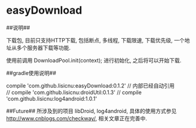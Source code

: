 easyDownload
============


##说明##

下载包, 目前只支持HTTP下载, 包括断点, 多线程, 下载限速, 下载优先级, 一个地址从多个服务器下载等功能.

使用前调用 DownloadPool.init(context); 进行初始化, 之后将可以开始下载.



##gradle使用说明##

compile 'com.github.lisicnu:easyDownload:0.1.2'
// 内部已经自动引用  
// compile 'com.github.lisicnu:droidUtil:0.1.3'
// compile 'com.github.lisicnu:log4android:1.0.1'


##Future##
所涉及到的项目 libDroid, log4android, 
具体的使用方式参见 http://www.cnblogs.com/checkway/, 相关文章正在完善中.
